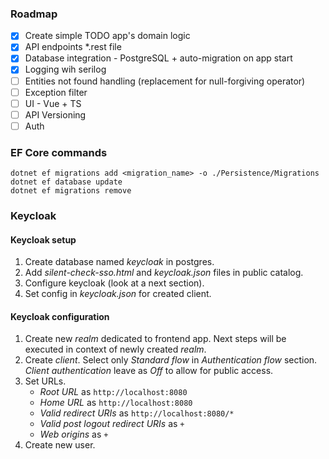 ﻿### Roadmap
- [x] Create simple TODO app's domain logic
- [x] API endpoints *.rest file
- [x] Database integration - PostgreSQL + auto-migration on app start
- [x] Logging wih serilog
- [ ] Entities not found handling (replacement for null-forgiving operator)
- [ ] Exception filter
- [ ] UI - Vue + TS
- [ ] API Versioning
- [ ] Auth

### EF Core commands
```
dotnet ef migrations add <migration_name> -o ./Persistence/Migrations
dotnet ef database update
dotnet ef migrations remove
```

### Keycloak

#### Keycloak setup
1. Create database named _keycloak_ in postgres.
2. Add _silent-check-sso.html_ and _keycloak.json_ files in public catalog.
3. Configure keycloak (look at a next section).
4. Set config in _keycloak.json_ for created client.

#### Keycloak configuration
1. Create new _realm_ dedicated to frontend app.
Next steps will be executed in context of newly created _realm_.
2. Create _client_. Select only _Standard flow_ in _Authentication flow_ section.
_Client authentication_ leave as _Off_ to allow for public access.
3. Set URLs.
   - _Root URL_ as `http://localhost:8080`
   - _Home URL_ as `http://localhost:8080`
   - _Valid redirect URIs_ as `http://localhost:8080/*`
   - _Valid post logout redirect URIs_ as `+`
   - _Web origins_ as `+`
4. Create new user.
